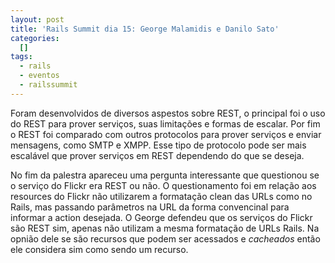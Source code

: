 ```yaml
--- 
layout: post
title: 'Rails Summit dia 15: George Malamidis e Danilo Sato'
categories: 
  []
tags:
  - rails
  - eventos
  - railssummit
---
```



Foram desenvolvidos de diversos aspestos sobre REST, o principal foi o uso do REST para prover serviços, suas limitações e formas de escalar. Por fim o REST foi comparado com outros protocolos para prover serviços e enviar mensagens, como SMTP e XMPP. Esse tipo de protocolo pode ser mais escalável que prover serviços em REST dependendo do que se deseja.

No fim da palestra apareceu uma pergunta interessante que questionou se o serviço do Flickr era REST ou não. O questionamento foi em relação aos resources do Flickr não utilizarem a formatação clean das URLs como no Rails, mas passando parâmetros na URL da forma convencinal para informar a action desejada. O George defendeu que os serviços do Flickr são REST sim, apenas não utilizam a mesma formatação de URLs Rails. Na opnião dele se são recursos que podem ser acessados e _cacheados_ então ele considera sim como sendo um recurso.

